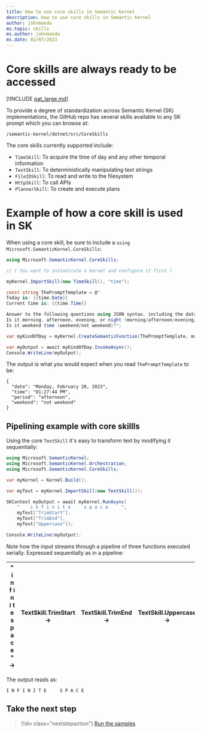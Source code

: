 ```yaml
---
title: How to use core skills in Semantic Kernel
description: How to use core skills in Semantic Kernel
author: johnmaeda
ms.topic: skills
ms.author: johnmaeda
ms.date: 02/07/2023
---
```

# Core skills are always ready to be accessed

[!INCLUDE [pat_large.md](../includes/pat_large.md)]

To provide a degree of standardization across Semantic Kernel (SK) implementations, the GitHub repo has several skills available to any SK prompt which you can browse at:

`/semantic-kernel/dotnet/src/CoreSkills`

The core skills currently supported include:

* `TimeSkill`: To acquire the time of day and any other temporal information
* `TextSkill`: To deterministically manipulating text strings
* `FileIOSkill`: To read and write to the filesystem
* `HttpSkill`: To call APIs
* `PlannerSkill`: To create and execute plans

# Example of how a core skill is used in SK

When using a core skill, be sure to include a `using Microsoft.SemanticKernel.CoreSkills`:

```csharp
using Microsoft.SemanticKernel.CoreSkills;

// ( You want to instantiate a kernel and configure it first )

myKernel.ImportSkill(new TimeSkill(), "time");

const string ThePromptTemplate = @"
Today is: {{time.Date}}
Current time is: {{time.Time}}

Answer to the following questions using JSON syntax, including the data used.
Is it morning, afternoon, evening, or night (morning/afternoon/evening/night)?
Is it weekend time (weekend/not weekend)?";

var myKindOfDay = myKernel.CreateSemanticFunction(ThePromptTemplate, maxTokens: 150);

var myOutput = await myKindOfDay.InvokeAsync();
Console.WriteLine(myOutput);
```

The output is what you would expect when you read `ThePromptTemplate` to be:

```resulting-output
{
  "date": "Monday, February 20, 2023",
  "time": "01:27:44 PM",
  "period": "afternoon",
  "weekend": "not weekend"
}
```

## Pipelining example with core skillls

Using the core `TextSkill` it's easy to transform text by modifying it sequentially:

```csharp
using Microsoft.SemanticKernel;
using Microsoft.SemanticKernel.Orchestration;
using Microsoft.SemanticKernel.CoreSkills;

var myKernel = Kernel.Build();

var myText = myKernel.ImportSkill(new TextSkill());

SKContext myOutput = await myKernel.RunAsync(
    "    i n f i n i t e     s p a c e     ",
    myText["TrimStart"],
    myText["TrimEnd"],
    myText["Uppercase"]);

Console.WriteLine(myOutput);
```

Note how the input streams through a pipeline of three functions executed serially. Expressed sequentially as in a pipeline:

| "   i n f i n i t e    s p a c e    " → | TextSkill.TrimStart → | TextSkill.TrimEnd → | TextSkill.Uppercase → |
|---|---|---|---|

The output reads as:

`I N F I N I T E     S P A C E`

## Take the next step

> [!div class="nextstepaction"]
> [Run the samples](../samples/overview)
